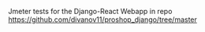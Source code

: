 Jmeter tests for the Django-React Webapp in repo https://github.com/divanov11/proshop_django/tree/master
